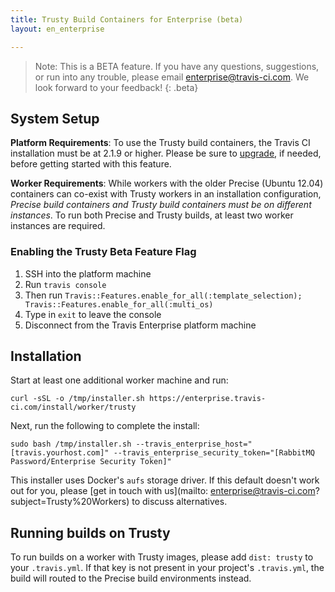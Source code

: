 ```yaml
---
title: Trusty Build Containers for Enterprise (beta)
layout: en_enterprise

---
```


> Note: This is a BETA feature. If you have any questions, suggestions, or run into any trouble, please email [enterprise@travis-ci.com](mailto:enterprise@travis-ci.com?subject=Trusty%20Beta). We look forward to your feedback!
{: .beta}

## System Setup

**Platform Requirements**: To use the Trusty build containers, the Travis CI installation must be at 2.1.9 or higher. Please be sure to [upgrade](/user/enterprise/upgrading/), if needed, before getting started with this feature.

**Worker Requirements**: While workers with the older Precise (Ubuntu 12.04) containers can co-exist with Trusty workers in an installation configuration, _Precise build containers and Trusty build containers must be on different instances_. To run both Precise and Trusty builds, at least two worker instances are required.

### Enabling the Trusty Beta Feature Flag

1. SSH into the platform machine
2. Run `travis console`
3. Then run `Travis::Features.enable_for_all(:template_selection); Travis::Features.enable_for_all(:multi_os)`
4. Type in `exit` to leave the console
5. Disconnect from the Travis Enterprise platform machine


## Installation

Start at least one additional worker machine and run:

`curl -sSL -o /tmp/installer.sh https://enterprise.travis-ci.com/install/worker/trusty`

Next, run the following to complete the install:

`sudo bash /tmp/installer.sh --travis_enterprise_host="[travis.yourhost.com]" --travis_enterprise_security_token="[RabbitMQ Password/Enterprise Security Token]"`

This installer uses Docker's `aufs` storage driver. If this default doesn't work out for you, please [get in touch with us](mailto: enterprise@travis-ci.com?subject=Trusty%20Workers) to discuss alternatives.

## Running builds on Trusty

To run builds on a worker with Trusty images, please add `dist: trusty` to your `.travis.yml`. If that key is not present in your project's `.travis.yml`, the build will routed to the Precise build environments instead.
